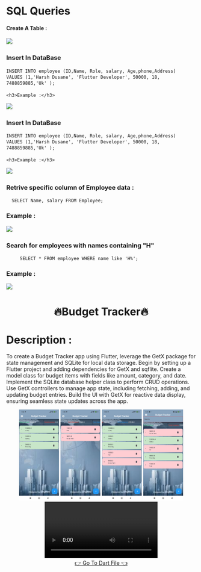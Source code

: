 <h1>SQL Queries</h1>
<div>
  <p>
  <h4>Create A Table :</h4>
  <img src="https://github.com/user-attachments/assets/a0838a63-4a87-4a5a-b031-7b962bc04638">
  <h3> Insert In DataBase</h3>

    INSERT INTO employee (ID,Name, Role, salary, Age,phone,Address)
    VALUES (1,'Harsh Dusane', 'Flutter Developer', 50000, 18, 7488859885,'Uk' );
  
    <h3>Example :</h3>
  <img src="https://github.com/user-attachments/assets/9bc24ff8-f83b-4075-a447-f7ea01510813">
  <h3> Insert In DataBase</h3>

    INSERT INTO employee (ID,Name, Role, salary, Age,phone,Address)
    VALUES (1,'Harsh Dusane', 'Flutter Developer', 50000, 18, 7488859885,'Uk' );

    <h3>Example :</h3>
  <img src="https://github.com/user-attachments/assets/9bc24ff8-f83b-4075-a447-f7ea01510813">
    <h3>Retrive specific column of Employee data : </h3>
    
      SELECT Name, salary FROM Employee;
  
  <h3>Example :</h3>
  <img src="https://github.com/user-attachments/assets/8140e92b-77c6-4f8b-99eb-0ef47483a4c7">
   <h3>Search for employees with names containing "H" </h3>

         SELECT * FROM employee WHERE name like 'H%';
 <h3>Example :</h3>
  <img src =" https://github.com/user-attachments/assets/36e9d984-9285-4844-ab39-83dfa79a72e6 ">
  </p>
</div>
 <h1 align=" center">🔥Budget Tracker🔥</h1>
 <h1>Description :</h1>
 <p>
   To create a Budget Tracker app using Flutter, leverage the GetX package for state management and SQLite for local data storage. Begin by setting up a Flutter project and adding dependencies for GetX and sqflite. Create a model class for budget items with fields like amount, category, and date. Implement the SQLite database helper class to perform CRUD operations. Use GetX controllers to manage app state, including fetching, adding, and updating budget entries. Build the UI with GetX for reactive data display, ensuring seamless state updates across the app.
 </p>
<div align="center">
  <img src="https://github.com/harshdusane2103/DataBase_Mangement_ch_18/blob/master/home1.png" width=21%,height=35%>
  <img src="https://github.com/harshdusane2103/DataBase_Mangement_ch_18/blob/master/home2.png" width=21%,height=35%>
  <img src="https://github.com/harshdusane2103/DataBase_Mangement_ch_18/blob/master/home3.png" width=21%,height=35%>
  <img src="https://github.com/harshdusane2103/DataBase_Mangement_ch_18/blob/master/search.png" width=21%,height=35%>
</div>
<div align="center">
    <video src="https://github.com/user-attachments/assets/3974aaff-8aed-4fb9-8adb-467c702b76f5">
  <video src="https://github.com/user-attachments/assets/84f49389-2ddd-436e-8065-1ffa0d07f1b4">
</div>

<div align = "center">
<a  href="https://github.com/harshdusane2103/DataBase_Mangement_ch_18/tree/master/lib">👉 Go To Dart File 👈</a>
</div>

